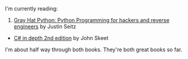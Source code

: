 I'm currently reading:

1. [Gray Hat Python: Python Programming for hackers and reverse engineers][1]  by Justin Seitz
- [C# in depth 2nd edition][2] by John Skeet

I'm about half way through both books.  They're both great books so far.

[1]: http://oreilly.com/catalog/9781593271923
[2]: http://www.manning.com/skeet/
